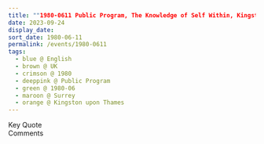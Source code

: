 ```yaml
---
title: ""1980-0611 Public Program, The Knowledge of Self Within, Kingston upon Thames, Surrey, UK
date: 2023-09-24
display_date: 
sort_date: 1980-06-11
permalink: /events/1980-0611
tags:
  - blue @ English
  - brown @ UK
  - crimson @ 1980
  - deeppink @ Public Program
  - green @ 1980-06
  - maroon @ Surrey
  - orange @ Kingston upon Thames
---
```


<wave-list>
  <list-title color="green" width="75">Key Quote</list-title>
  <list-item color="BlanchedAlmond"  width="200"></list-item>
  <list-item color="Lavender"></list-item>
  <list-item color="BlanchedAlmond"></list-item>
</wave-list>

<br>

<wave-list>
  <list-title color="green" width="75">Comments</list-title>
  <list-item color="BlanchedAlmond"  width="200"></list-item>
  <list-item color="Lavender"></list-item>
  <list-item color="BlanchedAlmond"></list-item>
</wave-list>